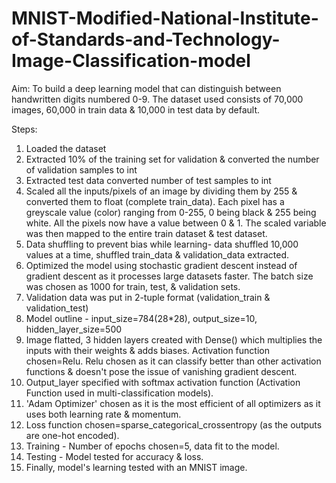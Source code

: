 # MNIST-Modified-National-Institute-of-Standards-and-Technology-Image-Classification-model

Aim: To build a deep learning model that can distinguish between handwritten digits numbered 0-9. The dataset used consists of 70,000 images, 60,000 in train data & 10,000 in test data by default.


Steps:
1. Loaded the dataset
2. Extracted 10% of the training set for validation & converted the number of validation samples to int
3. Extracted test data  converted number of test samples to int
4. Scaled all the inputs/pixels of an image by dividing them by 255 & converted them to float (complete train_data). Each pixel has a greyscale value (color) ranging from 0-255, 0 being black & 255 being white. All the pixels now have a value between 0 & 1. The scaled variable was then mapped to the entire train dataset & test dataset. 
5. Data shuffling to prevent bias while learning- data shuffled 10,000 values at a time, shuffled train_data & validation_data extracted. 
6. Optimized the model using stochastic gradient descent instead of gradient descent as it processes large datasets faster. The batch size was chosen as 1000 for train, test, & validation sets.
7. Validation data was put in 2-tuple format (validation_train & validation_test)
8. Model outline - input_size=784(28*28), output_size=10, hidden_layer_size=500
9. Image flatted, 3 hidden layers created with Dense() which multiplies the inputs with their weights & adds biases. Activation function chosen=Relu. Relu chosen as it can classify better than other activation functions & doesn't pose the issue of vanishing gradient descent.
10. Output_layer specified with softmax activation function (Activation Function used in multi-classification models).
11. 'Adam Optimizer' chosen as it is the most efficient of all optimizers as it uses both learning rate & momentum.
12. Loss function chosen=sparse_categorical_crossentropy (as the outputs are one-hot encoded).
13. Training - Number of epochs chosen=5, data fit to the model.
14. Testing - Model tested for accuracy & loss.
15. Finally, model's learning tested with an MNIST image.  
